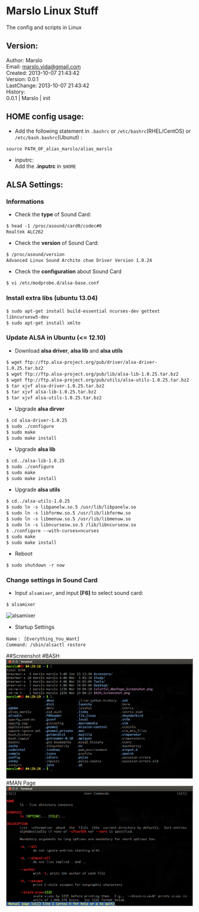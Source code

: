 Marslo Linux Stuff
==================
The config and scripts in Linux

## Version:
Author: Marslo   
Email: marslo.vida@gmail.com   
Created: 2013-10-07 21:43:42   
Version: 0.0.1   
LastChange: 2013-10-07 21:43:42   
History:   
        0.0.1 | Marslo | init   

## HOME config usage:
- Add the following statement in `.bashrc` or `/etc/bashrc`(RHEL/CentOS) or `/etc/bash.bashrc`(Ubunut) :
<pre><code>source PATH_OF_alias_marslo/alias_marslo
</code></pre>
- inputrc:  
    Add the **.inputrc** in `$HOME`

## ALSA Settings:
### Informations
- Check the **type** of Sound Card:
<pre><code>$ head -1 /proc/asound/card0/codec#0
Realtek ALC262
</code></pre>
- Check the **version** of Sound Card:
<pre><code>$ /proc/asound/version
Advanced Linux Sound Archite chue Driver Version 1.0.24
</code></pre>
- Check the **configuration** about Sound Card
<pre><code>$ vi /etc/modprobe.d/alsa-base.conf</code></pre>

### Install extra libs (ubuntu 13.04)
<pre><code>$ sudo apt-get install build-essential ncurses-dev gettext  libncursesw5-dev
$ sudo apt-get install xmlto
</code></pre>

### Update ALSA in Ubuntu (<= 12.10)
- Download **alsa driver**, **alsa lib** and **alsa utils**
<pre><code>$ wget ftp://ftp.alsa-project.org/pub/driver/alsa-driver-1.0.25.tar.bz2
$ wget ftp://ftp.alsa-project.org/pub/lib/alsa-lib-1.0.25.tar.bz2
$ wget ftp://ftp.alsa-project.org/pub/utils/alsa-utils-1.0.25.tar.bz2
$ tar xjvf alsa-driver-1.0.25.tar.bz2
$ tar xjvf alsa-lib-1.0.25.tar.bz2
$ tar xjvf alsa-utils-1.0.25.tar.bz2
</code></pre>
- Upgrade **alsa dirver**
<pre><code>$ cd alsa-driver-1.0.25
$ sudo ./configure
$ sudo make
$ sudo make install
</code></pre>
- Upgrade **alsa lib**
<pre><code>$ cd../alsa-lib-1.0.25
$ sudo ./configure
$ sudo make
$ sudo make install
</code></pre>
- Upgrade **alsa utils**
<pre><code>$ cd../alsa-utils-1.0.25
$ sudo ln -s libpanelw.so.5 /usr/lib/libpanelw.so
$ sudo ln -s libformw.so.5 /usr/lib/libformw.so
$ sudo ln -s libmenuw.so.5 /usr/lib/libmenuw.so
$ sudo ln -s libncursesw.so.5 /lib/libncursesw.so
$ ./configure --with-curses=ncurses
$ sudo make
$ sudo make install
</code></pre>
- Reboot
<pre><code>$ sudo shutdown -r now </code></pre>

### Change settings in Sound Card
- Input `alsamixer`, and input **[F6]** to select sound card:
<pre><code>$ alsamixer</code></pre>
![alsamixer](https://github.com/woainvzu/MarsloLinuxStuff/blob/master/Screenshots/alsamixer.png?raw=true)
- Startup Settings
<pre><code>Name： [Everything_You_Want]
Command: /sbin/alsactl restore
</code></pre>

##Screenshot
#BASH
![BASH](https://github.com/woainvzu/BASH_Aalias_Marslo/blob/master/Screenshots/BASH_Screenshot.png?raw=true)
#MAN Page
![MAN_PAGE](https://github.com/woainvzu/BASH_Aalias_Marslo/blob/master/Screenshots/Colorful_ManPage_Screenshot.png?raw=true)
